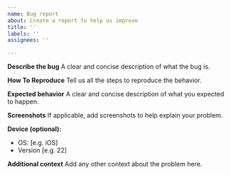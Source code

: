 ```yaml
---
name: Bug report
about: Create a report to help us improve
title: ''
labels: ''
assignees: ''

---
```


**Describe the bug**
A clear and concise description of what the bug is.

**How To Reproduce**
Tell us all the steps to reproduce the behavior.

**Expected behavior**
A clear and concise description of what you expected to happen.

**Screenshots**
If applicable, add screenshots to help explain your problem.

**Device (optional):**
 - OS: [e.g. iOS]
 - Version [e.g. 22]

**Additional context**
Add any other context about the problem here.
